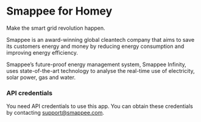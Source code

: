 # Smappee for Homey

Make the smart grid revolution happen.

Smappee is an award-winning global cleantech company that aims to save its customers energy and money by reducing energy consumption and improving energy efficiency.

Smappee’s future-proof energy management system, Smappee Infinity, uses state-of-the-art technology to analyse the real-time use of electricity, solar power, gas and water.

### API credentials

You need API credentials to use this app. You can obtain these credentials by contacting support@smappee.com.

